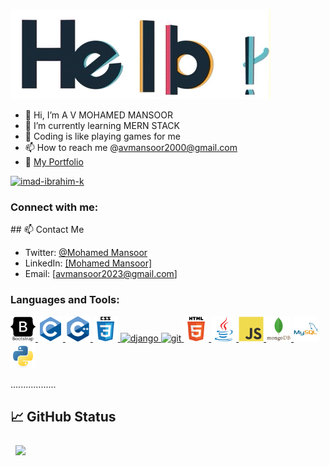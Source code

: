 ![Test Automation](https://github.com/Imad-Ibrahim-K/Demo/blob/master/images/hello.gif)




- 👋 Hi, I’m A V MOHAMED MANSOOR
- 🌱 I’m currently learning MERN STACK
- 💞 Coding is like playing games for me
- 📫 How to reach me @avmansoor2000@gmail.com
- 🧰 <a href="">My Portfolio</a>













<p align="left"> <a href="https://github.com/ryo-ma/github-profile-trophy"><img src="https://github-profile-trophy.vercel.app/?username=imad-ibrahim-k" alt="imad-ibrahim-k" /></a> </p>

<h3 align="left">Connect with me:</h3>
## 📫 Contact Me

- Twitter: [@Mohamed Mansoor](https://twitter.com/avmansoor2000)
- LinkedIn: [[Mohamed Mansoor]](https://www.linkedin.com/in/mohamed-mansoor-00b948242/)
- Email: [avmansoor2023@gmail.com]

<h3 align="left">Languages and Tools:</h3>
<p align="left">
  <a href="https://your-bootstrap-url.com" target="_blank" rel="noreferrer">
    <img src="https://raw.githubusercontent.com/devicons/devicon/master/icons/bootstrap/bootstrap-plain-wordmark.svg" alt="bootstrap" width="40" height="40"/>
  </a>
  <a href="https://your-cprogramming-url.com" target="_blank" rel="noreferrer">
    <img src="https://raw.githubusercontent.com/devicons/devicon/master/icons/c/c-original.svg" alt="c" width="40" height="40"/>
  </a>
  <a href="https://your-cplusplus-url.com" target="_blank" rel="noreferrer">
    <img src="https://raw.githubusercontent.com/devicons/devicon/master/icons/cplusplus/cplusplus-original.svg" alt="cplusplus" width="40" height="40"/>
  </a>
  <a href="https://your-css3-url.com" target="_blank" rel="noreferrer">
    <img src="https://raw.githubusercontent.com/devicons/devicon/master/icons/css3/css3-original-wordmark.svg" alt="css3" width="40" height="40"/>
  </a>
  <a href="https://your-django-url.com" target="_blank" rel="noreferrer">
    <img src="https://cdn.worldvectorlogo.com/logos/django.svg" alt="django" width="40" height="40"/>
  </a>
  <a href="https://your-git-url.com" target="_blank" rel="noreferrer">
    <img src="https://www.vectorlogo.zone/logos/git-scm/git-scm-icon.svg" alt="git" width="40" height="40"/>
  </a>
  <a href="https://your-html5-url.com" target="_blank" rel="noreferrer">
    <img src="https://raw.githubusercontent.com/devicons/devicon/master/icons/html5/html5-original-wordmark.svg" alt="html5" width="40" height="40"/>
  </a>
  <a href="https://your-java-url.com" target="_blank" rel="noreferrer">
    <img src="https://raw.githubusercontent.com/devicons/devicon/master/icons/java/java-original.svg" alt="java" width="40" height="40"/>
  </a>
  <a href="https://your-javascript-url.com" target="_blank" rel="noreferrer">
    <img src="https://raw.githubusercontent.com/devicons/devicon/master/icons/javascript/javascript-original.svg" alt="javascript" width="40" height="40"/>
  </a>
  <a href="https://your-mongodb-url.com" target="_blank" rel="noreferrer">
    <img src="https://raw.githubusercontent.com/devicons/devicon/master/icons/mongodb/mongodb-original-wordmark.svg" alt="mongodb" width="40" height="40"/>
  </a>
  <a href="https://your-mysql-url.com" target="_blank" rel="noreferrer">
    <img src="https://raw.githubusercontent.com/devicons/devicon/master/icons/mysql/mysql-original-wordmark.svg" alt="mysql" width="40" height="40"/>
  </a>
  <a href="https://your-python-url.com" target="_blank" rel="noreferrer">
    <img src="https://raw.githubusercontent.com/devicons/devicon/master/icons/python/python-original.svg" alt="python" width="40" height="40"/>
  </a>
</p>



..................


## &#x1f4c8; GitHub Status



<a href="https://github.com/Imad-Ibrahim-K ">
  <img align="center" style="margin:0.5rem" src="https://github-readme-stats.vercel.app/api/top-langs/?username=Imad-Ibrahim-K&hide=html,css&title_color=ffffff&text_color=c9cacc&icon_color=4AB197&bg_color=1A2B34" />
</a>
<br>
<br>
